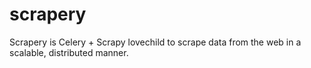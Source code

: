 # scrapery
Scrapery is Celery + Scrapy lovechild to scrape data from the web in a scalable, distributed manner.
